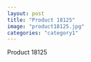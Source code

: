 ```yaml
---
layout: post
title: "Product 18125"
image: "product18125.jpg"
categories: "category1"
---
```

Product 18125
